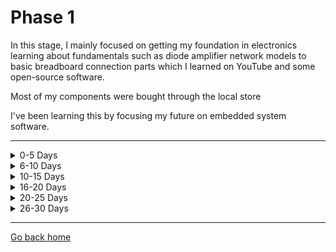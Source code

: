 # Phase 1

In this stage, I mainly focused on getting my foundation in electronics learning about fundamentals such as diode amplifier network models to basic breadboard connection parts which I learned on YouTube and some open-source software. 

Most of my components were bought through the local store

I've been learning this by focusing my future on embedded system software.

---

<details>
  <summary>0-5 Days</summary>
  
  ## Basic Electronics
  - Resistors
  - Potentiometers
  - Capacitors
  - Inductors
  - Wiring
  - Multimeter
  - Semiconductors
  - Ideal and Practical Sources
  - Switches
  - Electromagnets
---
</details>
<details>
<summary>6-10 Days</summary>
    
## Practical Electronic Components :
- Bread Board
- Series and Parallel Circuits
- Transformers
- Rectifier using Diodes
- Capacitor as a filter
- Transistors
- 7808 pin
</details>

<details>
<summary>10-15 Days</summary>

## Embedded Components and Analog Electronics: 
- Sensors
- LDR(Light Dependent Resistor)
- Raspberry Pi Pico H
- Verilog Simulations
- Op-amp
- Arduino Basics
- Modulation Techniques
- Optocouplers
</details>

<details>
<summary>16-20 Days</summary>

## Microprocessors and Microcontrollers
- Logic ICs
- Interfacing
- Microcontrollers
- ADCs
- Arduino Programming
- DSO
- HVAC design
</details>

<details>
<summary>20-25 Days</summary>

## Digital Electronics
- General introduction
- Input and Output parameters
- Mechanical Requirements
- Batteries
- Circuit Protection
</details>

<details>
<summary>26-30 Days</summary>

## Power Electronics
- Legislation and standards
- Circuit design and layout
- Shielding
- Filtering
- Cables and connectors
</details>


---

[Go back home](https://github.com/AnshumanFauzdar/100DaysOfHardware)
